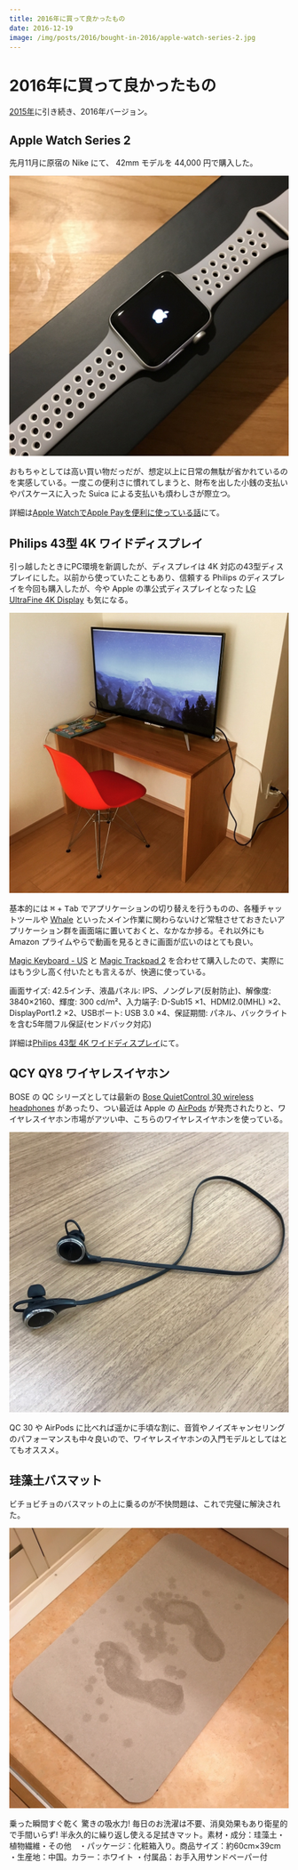 ```yaml
---
title: 2016年に買って良かったもの
date: 2016-12-19
image: /img/posts/2016/bought-in-2016/apple-watch-series-2.jpg
---
```


# 2016年に買って良かったもの

[2015年](/posts/2015/bought-in-2015.html)に引き続き、2016年バージョン。

## Apple Watch Series 2

先月11月に原宿の Nike にて、 42mm モデルを 44,000 円で購入した。

![Apple Watch Series 2](/img/posts/2016/bought-in-2016/apple-watch-series-2.jpg)

おもちゃとしては高い買い物だっだが、想定以上に日常の無駄が省かれているのを実感している。一度この便利さに慣れてしまうと、財布を出した小銭の支払いやパスケースに入った Suica による支払いも煩わしさが際立つ。

詳細は[Apple WatchでApple Payを便利に使っている話](/posts/2016/apple-watch-series-2.html)にて。

## Philips 43型 4K ワイドディスプレイ

引っ越したときにPC環境を新調したが、ディスプレイは 4K 対応の43型ディスプレイにした。以前から使っていたこともあり、信頼する Philips のディスプレイを今回も購入したが、今や Apple の準公式ディスプレイとなった [LG UltraFine 4K Display](http://www.apple.com/jp/shop/product/HKMY2J/A/lg-ultrafine-4k-display) も気になる。

![Philips 43型 4K ワイドディスプレイ](/img/posts/2016/bought-in-2016/philips-43inch-4k.jpg)

基本的には <kbd>⌘</kbd> + <kbd>Tab</kbd> でアプリケーションの切り替えを行うものの、各種チャットツールや [Whale](/posts/2016/trello-app.html) といったメイン作業に関わらないけど常駐させておきたいアプリケーション群を画面端に置いておくと、なかなか捗る。それ以外にも Amazon プライムやらで動画を見るときに画面が広いのはとても良い。

[Magic Keyboard - US](http://www.apple.com/jp/shop/product/MLA22LL/A/magic-keyboard-us) と [Magic Trackpad 2](http://www.apple.com/jp/shop/product/MJ2R2J/A/magic-trackpad-2) を合わせて購入したので、実際にはもう少し高く付いたとも言えるが、快適に使っている。

<affiliate-link
  src="https://images-na.ssl-images-amazon.com/images/I/51cWvwM7alL.jpg"
  href="https://www.amazon.co.jp/dp/B01D9FP20A/"
  tag="1000ch-22"
  title="Philips 43型ワイド液晶ディスプレイ (4K対応/IPSパネル/5年間フル保証) BDM4350UC/11">
  画面サイズ: 42.5インチ、液晶パネル: IPS、ノングレア(反射防止)、解像度: 3840×2160、輝度: 300 cd/m²、入力端子: D-Sub15 ×1、HDMI2.0(MHL) ×2、DisplayPort1.2 ×2、USBポート: USB 3.0 ×4、保証期間: パネル、バックライトを含む5年間フル保証(センドバック対応)
</affiliate-link>

詳細は[Philips 43型 4K ワイドディスプレイ](/posts/2016/philips-display-43inch-4k.html)にて。

## QCY QY8 ワイヤレスイヤホン

BOSE の QC シリーズとしては最新の [Bose QuietControl 30 wireless headphones](https://www.amazon.co.jp/dp/B01G16PY2A/?tag=1000ch-22) があったり、つい最近は Apple の [AirPods](http://www.apple.com/jp/airpods/) が発売されたりと、ワイヤレスイヤホン市場がアツい中、こちらのワイヤレスイヤホンを使っている。

![QCY QY8 ワイヤレスイヤホン](/img/posts/2016/bought-in-2016/qy8.jpg)

QC 30 や AirPods に比べれば遥かに手頃な割に、音質やノイズキャンセリングのパフォーマンスも中々良いので、ワイヤレスイヤホンの入門モデルとしてはとてもオススメ。

<affiliate-link
  src="https://images-na.ssl-images-amazon.com/images/I/71b3QJjv9ML._SX522_.jpg"
  href="https://www.amazon.co.jp/dp/B013U094TY/"
  tag="1000ch-22"
  title="【日本正規品】メーカー1年保証 ／ QCY QY8　白黒2色 Bluetooth イヤホン BT ver 4.1 ワイヤレスイヤホン マイク内蔵 ハンズフリー 通話 APT-X CSR 8645 CVC6.0 ノイズキャンセリング搭載 防水 / 防汗 高音質スポーツイヤホン 技適認証済 (ブラック)">
</affiliate-link>

## 珪藻土バスマット

ビチョビチョのバスマットの上に乗るのが不快問題は、これで完璧に解決された。

![珪藻土バスマット](/img/posts/2016/bought-in-2016/keisodo-bath-mat.jpg)

<affiliate-link
  src="https://images-na.ssl-images-amazon.com/images/I/71bKmNGmqcL._SX522_.jpg"
  href="https://www.amazon.co.jp/dp/B016BP854A/"
  tag="1000ch-22"
  title="ROOMMATE 珪藻土バスマット 約60cm×39cm EB-RM5000BM">
  乗った瞬間すぐ乾く 驚きの吸水力! 毎日のお洗濯は不要、消臭効果もあり衛星的で手間いらず! 半永久的に繰り返し使える足拭きマット。素材・成分：珪藻土・植物繊維・その他　・パッケージ：化粧箱入り。商品サイズ：約60cm×39cm ・生産地：中国。カラー：ホワイト ・付属品：お手入用サンドペーパー付
</affiliate-link>

